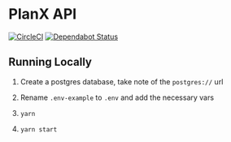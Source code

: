 # PlanX API

[![CircleCI](https://circleci.com/gh/theopensystemslab/planx-api/tree/master.svg?style=svg&circle-token=474d22fe8ebb2b15b3efe0eab5a23d41875e3cf8)](https://circleci.com/gh/theopensystemslab/planx-api/tree/master) [![Dependabot Status](https://api.dependabot.com/badges/status?host=github&repo=theopensystemslab/planx-api)](https://dependabot.com)

## Running Locally

1. Create a postgres database, take note of the `postgres://` url

2. Rename `.env-example` to `.env` and add the necessary vars

3. `yarn`

4. `yarn start`
